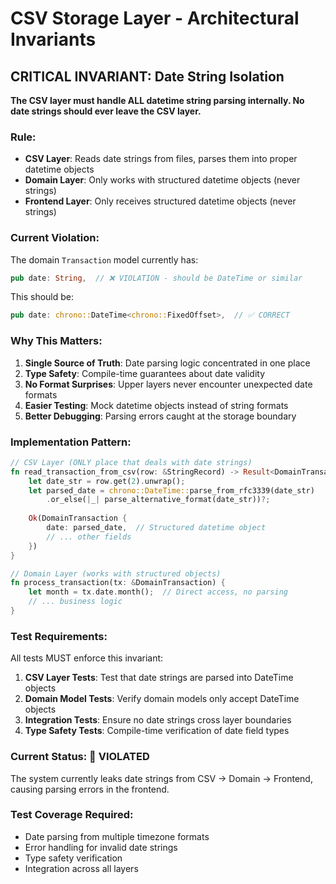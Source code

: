 # CSV Storage Layer - Architectural Invariants

## **CRITICAL INVARIANT: Date String Isolation**

**The CSV layer must handle ALL datetime string parsing internally. No date strings should ever leave the CSV layer.**

### Rule:
- **CSV Layer**: Reads date strings from files, parses them into proper datetime objects
- **Domain Layer**: Only works with structured datetime objects (never strings)
- **Frontend Layer**: Only receives structured datetime objects (never strings)

### Current Violation:
The domain `Transaction` model currently has:
```rust
pub date: String,  // ❌ VIOLATION - should be DateTime or similar
```

This should be:
```rust
pub date: chrono::DateTime<chrono::FixedOffset>,  // ✅ CORRECT
```

### Why This Matters:
1. **Single Source of Truth**: Date parsing logic concentrated in one place
2. **Type Safety**: Compile-time guarantees about date validity  
3. **No Format Surprises**: Upper layers never encounter unexpected date formats
4. **Easier Testing**: Mock datetime objects instead of string formats
5. **Better Debugging**: Parsing errors caught at the storage boundary

### Implementation Pattern:
```rust
// CSV Layer (ONLY place that deals with date strings)
fn read_transaction_from_csv(row: &StringRecord) -> Result<DomainTransaction> {
    let date_str = row.get(2).unwrap();
    let parsed_date = chrono::DateTime::parse_from_rfc3339(date_str)
        .or_else(|_| parse_alternative_format(date_str))?;
    
    Ok(DomainTransaction {
        date: parsed_date,  // Structured datetime object
        // ... other fields
    })
}

// Domain Layer (works with structured objects)
fn process_transaction(tx: &DomainTransaction) {
    let month = tx.date.month();  // Direct access, no parsing
    // ... business logic
}
```

### Test Requirements:
All tests MUST enforce this invariant:

1. **CSV Layer Tests**: Test that date strings are parsed into DateTime objects
2. **Domain Model Tests**: Verify domain models only accept DateTime objects
3. **Integration Tests**: Ensure no date strings cross layer boundaries
4. **Type Safety Tests**: Compile-time verification of date field types

### Current Status: 🚨 VIOLATED
The system currently leaks date strings from CSV → Domain → Frontend, causing parsing errors in the frontend.

### Test Coverage Required:
- Date parsing from multiple timezone formats
- Error handling for invalid date strings
- Type safety verification
- Integration across all layers 